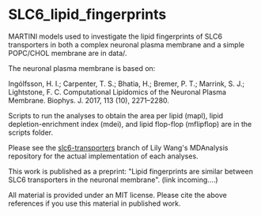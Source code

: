 # SLC6_lipid_fingerprints

MARTINI models used to investigate the lipid fingerprints of
SLC6 transporters in both a complex neuronal plasma membrane and a
simple POPC/CHOL membrane are in data/.

The neuronal plasma membrane is based on:

Ingólfsson, H. I.; Carpenter, T. S.; Bhatia, H.; Bremer, P. T.; Marrink, S. J.; Lightstone, F. C. Computational Lipidomics of the Neuronal Plasma Membrane. Biophys. J. 2017, 113 (10), 2271–2280.

Scripts to run the analyses to obtain the area per lipid (mapl),
lipid depletion-enrichment index (mdei),
and lipid flop-flop (mflipflop) are in the scripts folder.

Please see the [slc6-transporters](https://github.com/lilyminium/mdanalysis/tree/slc6-transporters/package/MDAnalysis/analysis/leaflets) branch of Lily Wang's MDAnalysis repository
for the actual implementation of each analyses.

This work is published as a preprint: 
"Lipid fingerprints are similar between SLC6 transporters in the neuronal membrane".
(link incoming....)

All material is provided under an MIT license. Please cite the above references
if you use this material in published work.